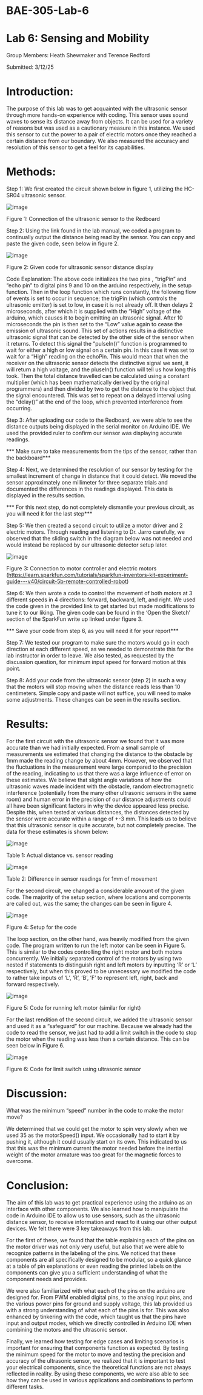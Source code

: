# BAE-305-Lab-6
# Lab 6: Sensing and Mobility

Group Members: Heath Shewmaker and Terence Redford

Submitted: 3/12/25

# Introduction: 
The purpose of this lab was to get acquainted with the ultrasonic sensor through more hands-on experience with coding. This sensor uses sound waves to sense its distance away from objects. It can be used for a variety of reasons but was used as a cautionary measure in this instance. We used this sensor to cut the power to a pair of electric motors once they reached a certain distance from our boundary. We also measured the accuracy and resolution of this sensor to get a feel for its capabilities.
# Methods:
Step 1: We first created the circuit shown below in figure 1, utilizing the HC-SR04 ultrasonic sensor. 
 
 ![image](https://github.com/user-attachments/assets/9adae911-dbac-4990-8b28-233540abdf0e)

Figure 1: Connection of the ultrasonic sensor to the Redboard

Step 2: Using the link found in the lab manual, we coded a program to continually output the distance being read by the sensor. You can copy and paste the given code, seen below in figure 2.
 
 ![image](https://github.com/user-attachments/assets/5153dd79-124a-447c-9a9d-579946e7fedd)

Figure 2: Given code for ultrasonic sensor distance display

Code Explanation: The above code initializes the two pins , “trigPin” and “echo pin” to digital pins 9 and 10 on the arduino respectively, in the setup function. Then in the loop function which runs constantly, the following flow of events is set to occur in sequence; the trigPin (which controls the ultrasonic emitter) is set to low, in case it is not already off. It then delays 2 microseconds, after which it is supplied with the “High” voltage of the arduino, which causes it to begin emitting an ultrasonic signal. After 10 microseconds the pin is then set to the “Low” value again to cease the emission of ultrasonic sound. This set of actions results in a distinctive ultrasonic signal that can be detected by the other side of the sensor when it returns. To detect this signal the “pulseIn()” function is programmed to wait for either a high or low signal on a certain pin. In this case it was set to wait for a “High” reading on the echoPin. This would mean that when the receiver on the ultrasonic sensor detects the distinctive signal we sent, it will return a high voltage, and the pluseIn() function will tell us how long this took. Then the total distance travelled can be calculated using a constant multiplier (which has been mathematically derived by the original programmers) and then divided by two to get the distance to the object that the signal encountered. This was set to repeat on a delayed interval using the “delay()” at the end of the loop, which prevented interference from occurring.

Step 3: After uploading our code to the Redboard, we were able to see the distance outputs being displayed in the serial monitor on Arduino IDE. We used the provided ruler to confirm our sensor was displaying accurate readings. 

*** Make sure to take measurements from the tips of the sensor, rather than the backboard***

Step 4: Next, we determined the resolution of our sensor by testing for the smallest increment of change in distance that it could detect. We moved the sensor approximately one millimeter for three separate trials and documented the differences in the readings displayed. This data is displayed in the results section.

*** For this next step, do not completely dismantle your previous circuit, as you will need it for the last step***

Step 5: We then created a second circuit to utilize a motor driver and 2 electric motors. Through reading and listening to Dr. Jarro carefully, we observed that the sliding switch in the diagram below was not needed and would instead be replaced by our ultrasonic detector setup later. 
 
 ![image](https://github.com/user-attachments/assets/d639268f-091e-42c0-be47-0f517ac5b583)

Figure 3: Connection to motor controller and electric motors (https://learn.sparkfun.com/tutorials/sparkfun-inventors-kit-experiment-guide---v40/circuit-5b-remote-controlled-robot)  

Step 6: We then wrote a code to control the movement of both motors at 3 different speeds in 4 directions: forward, backward, left, and right. We used the code given in the provided link to get started but made modifications to tune it to our liking. The given code can be found in the ‘Open the Sketch’ section of the SparkFun write up linked under figure 3. 

*** Save your code from step 6, as you will need it for your report***

Step 7: We tested our program to make sure the motors would go in each direction at each different speed, as we needed to demonstrate this for the lab instructor in order to leave. We also tested, as requested by the discussion question, for minimum input speed for forward motion at this point.  

Step 8: Add your code from the ultrasonic sensor (step 2) in such a way that the motors will stop moving when the distance reads less than 10 centimeters. Simple copy and paste will not suffice, you will need to make some adjustments. These changes can be seen in the results section. 
# Results:
For the first circuit with the ultrasonic sensor we found that it was more accurate than we had initially expected. From a small sample of measurements we estimated that changing the distance to the obstacle by 1mm made the reading change by about 4mm. However, we observed that the fluctuations in the measurement were large compared to the precision of the reading, indicating to us that there was a large influence of error on these estimates. We believe that slight angle variations of how the ultrasonic waves made incident with the obstacle, random electromagnetic interference (potentially from the many other ultrasonic sensors in the same room) and human error in the precision of our distance adjustments could all have been significant factors in why the device appeared less precise. Despite this, when tested at various distances, the distances detected by the sensor were accurate within a range of +-3 mm. This leads us to believe that this ultrasonic sensor is quite accurate, but not completely precise. The data for these estimates is shown below:
 
 ![image](https://github.com/user-attachments/assets/9868eb01-cf56-4cbe-9e81-a1fc40769b2e)

Table 1: Actual distance vs. sensor reading

![image](https://github.com/user-attachments/assets/22addec5-f6b5-4500-9a16-4504dc981845)
 
Table 2: Difference in sensor readings for 1mm of movement

For the second circuit, we changed a considerable amount of the given code. The majority of the setup section, where locations and components are called out, was the same; the changes can be seen in figure 4. 
 
 ![image](https://github.com/user-attachments/assets/7eab25a9-6264-4679-bacf-d33ce4451ca6)

Figure 4: Setup for the code

The loop section, on the other hand, was heavily modified from the given code. The program written to run the left motor can be seen in Figure 5. This is similar to the codes controlling the right motor and both motors concurrently. We initially separated control of the motors by using two nested if statements to distinguish right and left motors by inputting ‘R’ or ‘L’ respectively, but  when this proved to be unnecessary we modified the code to rather take inputs of ‘L’, ‘R’, ’B’, ’F’ to represent left, right, back and forward respectively. 

 ![image](https://github.com/user-attachments/assets/ada9cf67-1cfc-4c0c-a13f-80a28796c78e)

Figure 5: Code for running left motor (similar for right)

For the last rendition of the second circuit, we added the ultrasonic sensor and used it as a “safeguard” for our machine. Because we already had the code to read the sensor, we just had to add a limit switch in the code to stop the motor when the reading was less than a certain distance. This can be seen below in Figure 6.
 
 ![image](https://github.com/user-attachments/assets/e751f1e8-7a7d-4efd-9df0-c8c7ca4cf8e9)

Figure 6: Code for limit switch using ultrasonic sensor

# Discussion: 
What was the minimum “speed” number in the code to make the motor move?

We determined that we could get the motor to spin very slowly when we used 35 as the motorSpeed() input. We occasionally had to start it by pushing it, although it could usually start on its own. This indicated to us that this was the minimum current the motor needed before the inertial weight of the motor armature was too great for the magnetic forces to overcome.
# Conclusion: 
The aim of this lab was to get practical experience using the arduino as an interface with other components. We also learned how to manipulate the code in Arduino IDE to allow us to use sensors, such as the ultrasonic distance sensor, to receive information and react to it using our other output devices. We felt there were 3 key takeaways from this lab.

For the first of these, we found that the table explaining each of the pins on the motor driver was not only very useful, but also that we were able to recognize patterns in the labeling of the pins. We noticed that these components are all specifically designed to be modular, so a quick glance at a table of pin explanations or even reading the printed labels on the components can give you a sufficient understanding of what the component needs and provides. 

We were also familiarized with what each of the pins on the arduino are designed for. From PWM enabled digital pins, to the analog input pins, and the various power pins for ground and supply voltage, this lab provided us with a strong understanding of what each of the pins is for. This was also enhanced by tinkering with the code, which taught us that the pins have input and output modes, which we directly controlled in Arduino IDE when combining the motors and the ultrasonic sensor.

Finally, we learned how testing for edge cases and limiting scenarios is important for ensuring that components function as expected. By testing the minimum speed for the motor to move and testing the precision and accuracy of the ultrasonic sensor, we realized that it is important to test your electrical components, since the theoretical functions are not always reflected in reality. By using these components, we were also able to see how they can be used in various applications and combinations to perform different tasks. 
